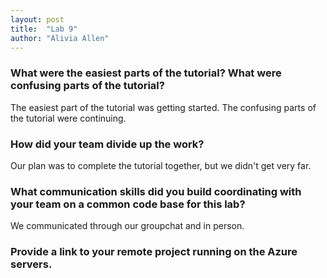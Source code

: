 ```yaml
---
layout: post
title:  "Lab 9"
author: "Alivia Allen"
---
```

### What were the easiest parts of the tutorial? What were confusing parts of the tutorial?
The easiest part of the tutorial was getting started. The confusing parts of the tutorial were continuing.

### How did your team divide up the work?
Our plan was to complete the tutorial together, but we didn't get very far.

### What communication skills did you build coordinating with your team on a common code base for this lab?
We communicated through our groupchat and in person.

### Provide a link to your remote project running on the Azure servers.
